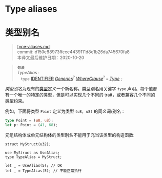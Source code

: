 # Type aliases
# 类型别名

>[type-aliases.md](https://github.com/rust-lang/reference/blob/master/src/items/type-aliases.md)\
>commit: d150e88973ffccc4439111d8e1b26da745670fa8 \
>本译文最后维护日期：2020-10-20

> **<sup>句法</sup>**\
> _TypeAlias_ :\
> &nbsp;&nbsp; `type` [IDENTIFIER]&nbsp;[_Generics_]<sup>?</sup>
>              [_WhereClause_]<sup>?</sup> `=` [_Type_] `;`

*类型别名*为现有的[类型][type]定义一个新名称。类型别名用关键字 `type` 声明。每个值都有一个唯一的特定的类型，但是可以实现几个不同的 trait，或者兼容几个不同的类型约束。

[type]: https://doc.rust-lang.org/types.md

例如，下面将类型 `Point` 定义为类型 `(u8, u8)` 的同义词/别名：

```rust
type Point = (u8, u8);
let p: Point = (41, 68);
```

元组结构体或单元结构体的类型别名不能用于充当该类型的构造函数:

```rust,edition2018,compile_fail
struct MyStruct(u32);

use MyStruct as UseAlias;
type TypeAlias = MyStruct;

let _ = UseAlias(5); // OK
let _ = TypeAlias(5); // 不能正常执行
```

[IDENTIFIER]: https://doc.rust-lang.org/identifiers.md
[_Generics_]: generics.md
[_WhereClause_]: generics.md#where-clauses
[_Type_]: https://doc.rust-lang.org/types.md#type-expressions

<!-- 2020-11-3 -->
<!-- checked -->
